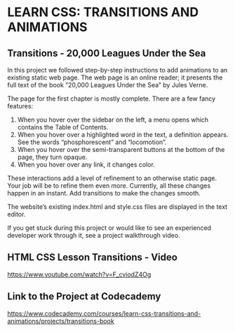 LEARN CSS: TRANSITIONS AND ANIMATIONS
=======================================

Transitions - 20,000 Leagues Under the Sea
-------------------------------------------

In this project we followed step-by-step instructions to add animations to an existing static web page. 
The web page is an online reader; it presents the full text of the book “20,000 Leagues Under the Sea” by Jules Verne.

The page for the first chapter is mostly complete. There are a few fancy features:

1. When you hover over the sidebar on the left, a menu opens which contains the Table of Contents.
2. When you hover over a highlighted word in the text, a definition appears. See the words “phosphorescent” and “locomotion”.
3. When you hover over the semi-transparent buttons at the bottom of the page, they turn opaque.
4. When you hover over any link, it changes color.

These interactions add a level of refinement to an otherwise static page. Your job will be to refine them even more. Currently, all these changes happen in an instant. Add transitions to make the changes smooth.

The website’s existing index.html and style.css files are displayed in the text editor.

If you get stuck during this project or would like to see an experienced developer work through it, see a project walkthrough video.

HTML CSS Lesson Transitions - Video
------------------------------------
https://www.youtube.com/watch?v=F_cviodZ4Og


Link to the Project at Codecademy
---------------------------------

https://www.codecademy.com/courses/learn-css-transitions-and-animations/projects/transitions-book
